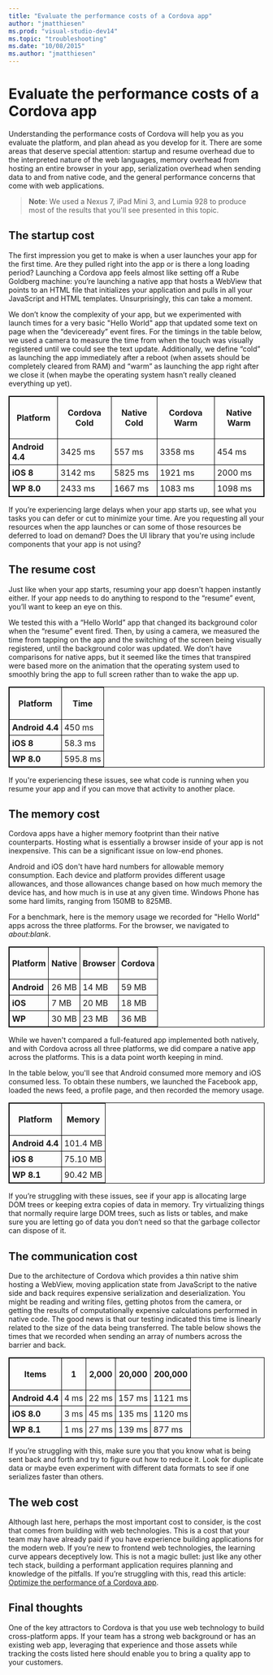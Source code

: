 ```yaml
---
title: "Evaluate the performance costs of a Cordova app"
author: "jmatthiesen"
ms.prod: "visual-studio-dev14"
ms.topic: "troubleshooting"
ms.date: "10/08/2015"
ms.author: "jmatthiesen"
---
```


# Evaluate the performance costs of a Cordova app

Understanding the performance costs of Cordova will help you as you evaluate the platform, and plan ahead as you develop for it. There are some areas that deserve special attention: startup and resume overhead due to the interpreted nature of the web languages, memory overhead from hosting an entire browser in your app, serialization overhead when sending data to and from native code, and the general performance concerns that come with web applications.

> **Note**: We used a Nexus 7, iPad Mini 3, and Lumia 928 to produce most of the results that you'll see presented in this topic.

## <a id="startup"></a>The startup cost

The first impression you get to make is when a user launches your app for the first time. Are they pulled right into the app or is there a long loading period? Launching a Cordova app feels almost like setting off a Rube Goldberg machine: you’re launching a native app that hosts a WebView that points to an HTML file that initializes your application and pulls in all your JavaScript and HTML templates. Unsurprisingly, this can take a moment.

We don’t know the complexity of your app, but we experimented with launch times for a very basic "Hello World" app that updated some text on page when the “deviceready” event fires. For the timings in the table below, we used a camera to measure the time from when the touch was visually registered until we could see the text update. Additionally, we define “cold” as launching the app immediately after a reboot (when assets should be completely cleared from RAM) and “warm” as launching the app right after we close it (when maybe the operating system hasn’t really cleaned everything up yet).

<style>
    table, th, td {
        border: 1px solid black;
        border-collapse: collapse;
    }
    th, td {
        padding: 5px;
    }
</style>
<table>
<tbody><tr>
  <th>
    <p><strong>Platform</strong></p>
  </th>
  <th>
    <p><strong>Cordova Cold</strong></p>
  </th>
  <th>
    <p><strong>Native Cold</strong></p>
  </th>
  <th>
    <p><strong>Cordova Warm</strong></p>
  </th>
  <th>
    <p><strong>Native Warm</strong></p>
  </th>
</tr>
 <tr>
   <td><strong>Android 4.4</strong></td><td>3425 ms</td><td>557 ms</td>
   <td>3358 ms</td><td>454 ms</td>
 </tr>
 <tr>
   <td><strong>iOS 8</strong></td><td>3142 ms</td><td>5825 ms</td>
   <td>1921 ms</td><td>2000 ms</td>
 </tr>
 <tr>
   <td><strong>WP 8.0</strong></td><td>2433 ms</td><td>1667 ms</td>
   <td>1083 ms</td><td>1098 ms</td>
 </tr>
</table>

If you’re experiencing large delays when your app starts up, see what you tasks you can defer or cut to minimize your time. Are you requesting all your resources when the app launches or can some of those resources be deferred to load on demand? Does the UI library that you're using include components that your app is not using?

## <a id="resume"></a>The resume cost

Just like when your app starts, resuming your app doesn't happen instantly either. If your app needs to do anything to respond to the “resume” event, you’ll want to keep an eye on this.

We tested this with a “Hello World” app that changed its background color when the “resume” event fired. Then, by using a camera, we measured the time from tapping on the app and the switching of the screen being visually registered, until the background color was updated. We don’t have comparisons for native apps, but it seemed like the times that transpired were based more on the animation that the operating system used to smoothly bring the app to full screen rather than to wake the app up.

<table>
<tbody><tr>
  <th>
    <p><strong>Platform</strong></p>
  </th>
  <th>
    <p><strong>Time</strong></p>
  </th>
  </tr>
 <tr>
   <td><strong>Android 4.4</strong></td><td>450 ms</td>
 </tr>
 <tr>
   <td><strong>iOS 8</strong></td><td>58.3 ms</td>
 </tr>
 <tr>
   <td><strong>WP 8.0</strong></td><td>595.8 ms</td>
 </tr>
</table>

If you're experiencing these issues, see what code is running when you resume your app and if you can move that activity to another place.

## <a id="memory"></a>The memory cost

Cordova apps have a higher memory footprint than their native counterparts. Hosting what is essentially a browser inside of your app is not inexpensive. This can be a significant issue on low-end phones.

Android and iOS don't have hard numbers for allowable memory consumption. Each device and platform provides different usage allowances, and those allowances change based on how much memory the device has, and how much is in use at any given time. Windows Phone has some hard limits, ranging from 150MB to 825MB.

For a benchmark, here is the memory usage we recorded for "Hello World" apps across the three platforms. For the browser, we navigated to *about:blank*.

<table>
<tbody><tr>
  <th>
    <p><strong>Platform</strong></p>
  </th>
  <th>
    <p><strong>Native</strong></p>
  </th>
  <th>
    <p><strong>Browser</strong></p>
  </th>
  <th>
    <p><strong>Cordova</strong></p>
  </th>
</tr>
 <tr>
   <td><strong>Android</strong></td><td>26 MB</td><td>14 MB</td>
   <td>59 MB</td>
 </tr>
 <tr>
   <td><strong>iOS</strong></td><td>7 MB</td><td>20 MB</td>
   <td>18 MB</td>
 </tr>
 <tr>
   <td><strong>WP</strong></td><td>30 MB</td><td>23 MB</td>
   <td>36 MB</td>
 </tr>
</table>

While we haven't compared a full-featured app implemented both natively, and with Cordova across all three platforms, we did compare a native app across the platforms. This is a data point worth keeping in mind.

In the table below, you'll see that Android consumed more memory and iOS consumed less. To obtain these numbers, we launched the Facebook app, loaded the news feed, a profile page, and then recorded the memory usage.

<table>
<tbody><tr>
  <th>
    <p><strong>Platform</strong></p>
  </th>
  <th>
    <p><strong>Memory</strong></p>
  </th>
</tr>
 <tr>
   <td><strong>Android 4.4</strong></td><td>101.4 MB</td>
 </tr>
 <tr>
   <td><strong>iOS 8</strong></td><td>75.10 MB</td>
 </tr>
 <tr>
   <td><strong>WP 8.1</strong></td><td>90.42 MB</td>
 </tr>
</table>

If you’re struggling with these issues, see if your app is allocating large DOM trees or keeping extra copies of data in memory. Try virtualizing things that normally require large DOM trees, such as lists or tables, and make sure you are letting go of data you don’t need so that the garbage collector can dispose of it.

## <a id="communication"></a>The communication cost

Due to the architecture of Cordova which provides a thin native shim hosting a WebView, moving application state from JavaScript to the native side and back requires expensive serialization and deserialization. You might be reading and writing files, getting photos from the camera, or getting the results of computationally expensive calculations performed in native code. The good news is that our testing indicated this time is linearly related to the size of the data being transferred. The table below shows the times that we recorded when sending an array of numbers across the barrier and back.

<table>
<tbody><tr>
  <th>
    <p><strong>Items</strong></p>
  </th>
  <th>
    <p><strong>1</strong></p>
  </th>
  <th>
    <p><strong>2,000</strong></p>
  </th>
  <th>
    <p><strong>20,000</strong></p>
  </th>
  <th>
    <p><strong>200,000</strong></p>
  </th>
</tr>
 <tr>
   <td><strong>Android 4.4</strong></td><td>4 ms</td><td>22 ms</td>
   <td>157 ms</td><td>1121 ms</td>
 </tr>
 <tr>
   <td><strong>iOS 8.0</strong></td><td>3 ms</td><td>45 ms</td>
   <td>135 ms</td><td>1120 ms</td>
 </tr>
 <tr>
   <td><strong>WP 8.1</strong></td><td>1 ms</td><td>27 ms</td>
   <td>139 ms</td><td>877 ms</td>
 </tr>
</table>

If you’re struggling with this, make sure you that you know what is being sent back and forth and try to figure out how to reduce it. Look for duplicate data or maybe even experiment with different data formats to see if one serializes faster than others.

## <a id="web"></a>The web cost

Although last here, perhaps the most important cost to consider, is the cost that comes from building with web technologies. This is a cost that your team may have already paid if you have experience building applications for the modern web. If you’re new to frontend web technologies, the learning curve appears deceptively low. This is not a magic bullet: just like any other tech stack, building a performant application requires planning and knowledge of the pitfalls. If you’re struggling with this, read this article: [Optimize the performance of a Cordova app](better-web-performance.md).

## <a id="answer"></a>Final thoughts

One of the key attractors to Cordova is that you use web technology to build cross-platform apps. If your team has a strong web background or has an existing web app, leveraging that experience and those assets while tracking the costs listed here should enable you to bring a quality app to your customers.
